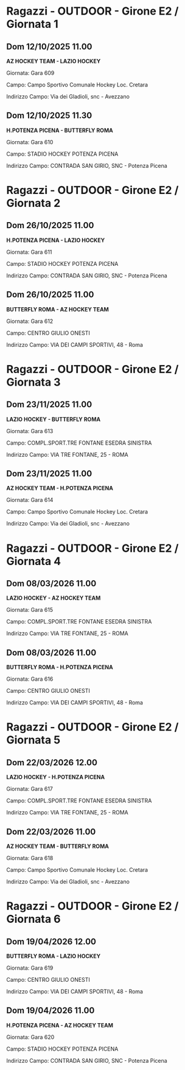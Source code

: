 # Ragazzi - OUTDOOR  - Girone E2 / Giornata 1
## Dom 12/10/2025 11.00

<strong>AZ HOCKEY TEAM - LAZIO HOCKEY</strong>

Giornata: Gara 609

Campo: Campo Sportivo Comunale Hockey Loc. Cretara 

Indirizzo Campo:  Via dei Gladioli, snc - Avezzano



## Dom 12/10/2025 11.30

<strong>H.POTENZA PICENA - BUTTERFLY ROMA</strong>

Giornata: Gara 610

Campo: STADIO HOCKEY POTENZA PICENA 

Indirizzo Campo:  CONTRADA SAN GIRIO, SNC - Potenza Picena


# Ragazzi - OUTDOOR  - Girone E2 / Giornata 2
## Dom 26/10/2025 11.00

<strong>H.POTENZA PICENA - LAZIO HOCKEY</strong>

Giornata: Gara 611

Campo: STADIO HOCKEY POTENZA PICENA 

Indirizzo Campo:  CONTRADA SAN GIRIO, SNC - Potenza Picena



## Dom 26/10/2025 11.00

<strong>BUTTERFLY ROMA - AZ HOCKEY TEAM</strong>

Giornata: Gara 612

Campo: CENTRO GIULIO ONESTI 

Indirizzo Campo:  VIA DEI CAMPI SPORTIVI, 48 - Roma


# Ragazzi - OUTDOOR  - Girone E2 / Giornata 3
## Dom 23/11/2025 11.00

<strong>LAZIO HOCKEY - BUTTERFLY ROMA</strong>

Giornata: Gara 613

Campo: COMPL.SPORT.TRE FONTANE ESEDRA SINISTRA 

Indirizzo Campo:  VIA TRE FONTANE, 25 - ROMA



## Dom 23/11/2025 11.00

<strong>AZ HOCKEY TEAM - H.POTENZA PICENA</strong>

Giornata: Gara 614

Campo: Campo Sportivo Comunale Hockey Loc. Cretara 

Indirizzo Campo:  Via dei Gladioli, snc - Avezzano


# Ragazzi - OUTDOOR  - Girone E2 / Giornata 4
## Dom 08/03/2026 11.00

<strong>LAZIO HOCKEY - AZ HOCKEY TEAM</strong>

Giornata: Gara 615

Campo: COMPL.SPORT.TRE FONTANE ESEDRA SINISTRA 

Indirizzo Campo:  VIA TRE FONTANE, 25 - ROMA



## Dom 08/03/2026 11.00

<strong>BUTTERFLY ROMA - H.POTENZA PICENA</strong>

Giornata: Gara 616

Campo: CENTRO GIULIO ONESTI 

Indirizzo Campo:  VIA DEI CAMPI SPORTIVI, 48 - Roma


# Ragazzi - OUTDOOR  - Girone E2 / Giornata 5
## Dom 22/03/2026 12.00

<strong>LAZIO HOCKEY - H.POTENZA PICENA</strong>

Giornata: Gara 617

Campo: COMPL.SPORT.TRE FONTANE ESEDRA SINISTRA 

Indirizzo Campo:  VIA TRE FONTANE, 25 - ROMA



## Dom 22/03/2026 11.00

<strong>AZ HOCKEY TEAM - BUTTERFLY ROMA</strong>

Giornata: Gara 618

Campo: Campo Sportivo Comunale Hockey Loc. Cretara 

Indirizzo Campo:  Via dei Gladioli, snc - Avezzano


# Ragazzi - OUTDOOR  - Girone E2 / Giornata 6
## Dom 19/04/2026 12.00

<strong>BUTTERFLY ROMA - LAZIO HOCKEY</strong>

Giornata: Gara 619

Campo: CENTRO GIULIO ONESTI 

Indirizzo Campo:  VIA DEI CAMPI SPORTIVI, 48 - Roma



## Dom 19/04/2026 11.00

<strong>H.POTENZA PICENA - AZ HOCKEY TEAM</strong>

Giornata: Gara 620

Campo: STADIO HOCKEY POTENZA PICENA 

Indirizzo Campo:  CONTRADA SAN GIRIO, SNC - Potenza Picena


